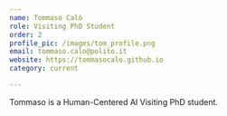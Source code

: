 ```yaml
---
name: Tommaso Calò
role: Visiting PhD Student
order: 2
profile_pic: /images/tom_profile.png
email: tommaso.calo@polito.it
website: https://tommasocalo.github.io
category: current

---
```


Tommaso is a Human-Centered AI Visiting PhD student.
